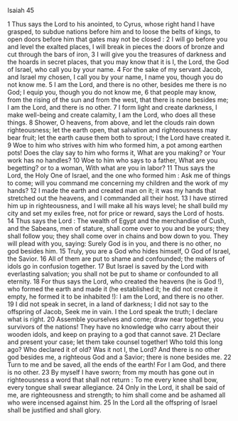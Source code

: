 Isaiah 45

1	Thus says the Lord to his anointed, to Cyrus, whose right hand I have grasped, to subdue nations before him and to loose the belts of kings, to open doors before him that gates may not be closed :
2	I will go before you and level the exalted places, I will break in pieces the doors of bronze and cut through the bars of iron,
3	I will give you the treasures of darkness and the hoards in secret places, that you may know that it is I, the Lord, the God of Israel, who call you by your name.
4	For the sake of my servant Jacob, and Israel my chosen, I call you by your name, I name you, though you do not know me.
5	I am the Lord, and there is no other, besides me there is no God; I equip you, though you do not know me,
6	that people may know, from the rising of the sun and from the west, that there is none besides me; I am the Lord, and there is no other.
7	I form light and create darkness, I make well-being and create calamity, I am the Lord, who does all these things.
8	Shower, O heavens, from above, and let the clouds rain down righteousness; let the earth open, that salvation and righteousness may bear fruit; let the earth cause them both to sprout; I the Lord have created it.
9	Woe to him who strives with him who formed him, a pot among earthen pots! Does the clay say to him who forms it, What are you making? or Your work has no handles?
10	Woe to him who says to a father, What are you begetting? or to a woman, With what are you in labor?
11	Thus says the Lord, the Holy One of Israel, and the one who formed him : Ask me of things to come; will you command me concerning my children and the work of my hands?
12	I made the earth and created man on it; it was my hands that stretched out the heavens, and I commanded all their host.
13	I have stirred him up in righteousness, and I will make all his ways level; he shall build my city and set my exiles free, not for price or reward, says the Lord of hosts.
14	Thus says the Lord : The wealth of Egypt and the merchandise of Cush, and the Sabeans, men of stature, shall come over to you and be yours; they shall follow you; they shall come over in chains and bow down to you. They will plead with you, saying: Surely God is in you, and there is no other, no god besides him.
15	Truly, you are a God who hides himself, O God of Israel, the Savior.
16	All of them are put to shame and confounded; the makers of idols go in confusion together.
17	But Israel is saved by the Lord with everlasting salvation; you shall not be put to shame or confounded to all eternity.
18	For thus says the Lord, who created the heavens (he is God !), who formed the earth and made it (he established it; he did not create it empty, he formed it to be inhabited !): I am the Lord, and there is no other.
19	I did not speak in secret, in a land of darkness; I did not say to the offspring of Jacob, Seek me in vain. I the Lord speak the truth; I declare what is right.
20	Assemble yourselves and come; draw near together, you survivors of the nations! They have no knowledge who carry about their wooden idols, and keep on praying to a god that cannot save.
21	Declare and present your case; let them take counsel together! Who told this long ago? Who declared it of old? Was it not I, the Lord? And there is no other god besides me, a righteous God and a Savior; there is none besides me.
22	Turn to me and be saved, all the ends of the earth! For I am God, and there is no other.
23	By myself I have sworn; from my mouth has gone out in righteousness a word that shall not return : To me every knee shall bow, every tongue shall swear allegiance.
24	Only in the Lord, it shall be said of me, are righteousness and strength; to him shall come and be ashamed all who were incensed against him.
25	In the Lord all the offspring of Israel shall be justified and shall glory.

